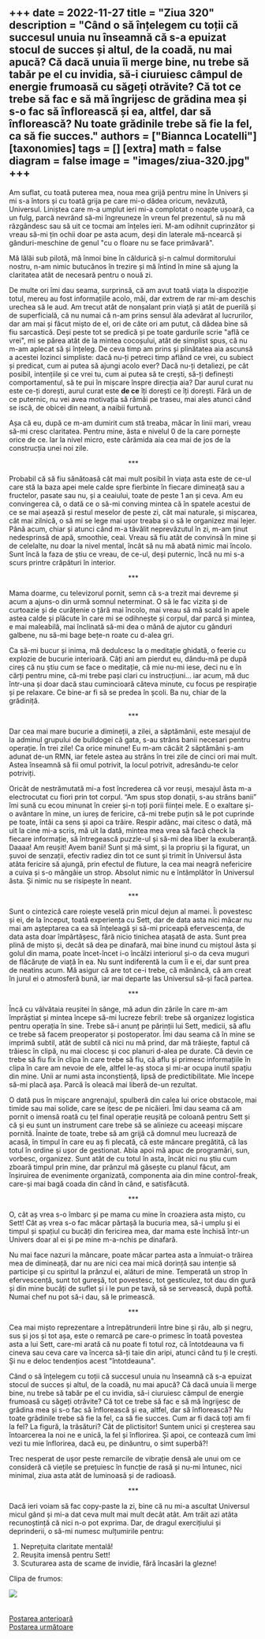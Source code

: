 
+++
date = 2022-11-27
title = "Ziua 320"
description = "Când o să înțelegem cu toții că succesul unuia nu înseamnă că s-a epuizat stocul de succes și altul, de la coadă, nu mai apucă? Că dacă unuia îi merge bine, nu trebe să tabăr pe el cu invidia, să-i ciuruiesc câmpul de energie frumoasă cu săgeți otrăvite? Că tot ce trebe să fac e să mă îngrijesc de grădina mea și s-o fac să înflorească și ea, altfel, dar să înflorească? Nu toate grădinile trebe să fie la fel, ca să fie succes."
authors = ["Biannca Locatelli"]
[taxonomies]
tags = []
[extra]
math = false
diagram = false
image = "images/ziua-320.jpg"
+++
---

Am suflat, cu toată puterea mea, noua mea grijă pentru mine în Univers și mi s-a întors și cu toată grija pe care mi-o dădea oricum, nevăzută, Universul. Liniștea care m-a umplut ieri mi-a complotat o noapte ușoară, ca un fulg, parcă nevrând să-mi îngreuneze în vreun fel prezentul, să nu mă răzgândesc sau să uit ce tocmai am înțeles ieri. M-am odihnit cuprinzător și vreau să-mi țin ochii doar pe asta acum, deși din laterale mă-ncearcă și gânduri-meschine de genul "cu o floare nu se face primăvară".

Mă lălăi sub pilotă, mă înmoi bine în căldurică și-n calmul dormitorului nostru, n-am nimic butucănos în trezire și mă întind în mine să ajung la claritatea atât de necesară pentru o nouă zi.

De multe ori îmi dau seama, surprinsă, că am avut toată viața la dispoziție totul, mereu au fost informațiile acolo, măi, dar extrem de rar mi-am deschis urechea să le aud. Am trecut atât de nonșalant prin viață și atât de puerilă și de superficială, că nu numai că n-am prins sensul ăla adevărat al lucrurilor, dar am mai și făcut mișto de el, ori de câte ori am putut, că dădea bine să fiu sarcastică. Deși peste tot se predică și pe toate gardurile scrie "află ce vrei", mi se părea atât de la mintea cocoșului, atât de simplist spus, că nu m-am aplecat să și înțeleg. De ceva timp am prins și plinătatea aia ascunsă a acestei lozinci simpliste: dacă nu-ți petreci timp aflând ce vrei, cu subiect și predicat, cum ai putea să ajungi acolo ever? Dacă nu-ți detaliezi, pe cât posibil, intențiile și ce vrei tu, cum ai putea să te crești, să-ți definești comportamentul, să te pui în mișcare înspre direcția aia? Dar aurul curat nu este ce-ți dorești, aurul curat este **de ce** îți dorești ce îți dorești. Fără un de ce puternic, nu vei avea motivația să rămâi pe traseu, mai ales atunci când se iscă, de obicei din neant, a naibii furtună.

Așa că eu, după ce m-am dumirit cum stă treaba, măcar în linii mari, vreau să-mi cresc claritatea. Pentru mine, ăsta e nivelul 0 de la care pornește orice de ce. Iar la nivel micro, este cărămida aia cea mai de jos de la construcția unei noi zile.

<p style="text-align: center;">***</p>

Probabil că să fiu sănătoasă cât mai mult posibil în viața asta este de ce-ul care stă la baza apei mele calde spre fierbinte în fiecare dimineață sau a fructelor, pasate sau nu, și a ceaiului, toate de peste 1 an și ceva. Am eu convingerea că, o dată ce o să-mi conving mintea că în spatele acestui de ce se mai așează și restul meselor de peste zi, cât mai naturale, și mișcarea, cât mai zilnică, o să mi se lege mai ușor treaba și o să le organizez mai lejer. Până acum, chiar și atunci când m-a tăvălit neprevăzutul în zi, m-am ținut nedesprinsă de apă, smoothie, ceai. Vreau să fiu atât de convinsă în mine și de celelalte, nu doar la nivel mental, încât să nu mă abată nimic mai încolo. Sunt încă la faza de știu ce vreau, de ce-ul, deși puternic, încă nu mi s-a scurs printre crăpături în interior.

<p style="text-align: center;">***</p>

Mama doarme, cu televizorul pornit, semn că s-a trezit mai devreme și acum a ajuns-o din urmă somnul neterminat. O să le fac vizita și de curtoazie și de curățenie o țâră mai încolo, mai vreau să mă scald în apele astea calde și plăcute în care mi se odihnește și corpul, dar parcă și mintea, e mai maleabilă, mai înclinată să-mi dea o mână de ajutor cu gânduri galbene, nu să-mi bage bețe-n roate cu d-alea gri.

Ca să-mi bucur și inima, mă dedulcesc la o meditație ghidată, o feerie cu explozie de bucurie interioară. Câți ani am pierdut eu, dându-mă pe după cireș că nu știu cum se face o meditație, că mie nu-mi iese, deci nu e în cărți pentru mine, că-mi trebe pași clari cu instrucțiuni… iar acum, mă duc într-una și doar dacă stau cumincioară câteva minute, cu focus pe respirație și pe relaxare. Ce bine-ar fi să se predea în școli. Ba nu, chiar de la grădiniță.

<p style="text-align: center;">***</p>

Dar cea mai mare bucurie a dimineții, a zilei, a săptămânii, este mesajul de la adminul grupului de bulldogei că gata, s-au strâns banii necesari pentru operație. În trei zile! Ca orice minune! Eu m-am câcâit 2 săptămâni ș-am adunat de-un RMN, iar fetele astea au strâns în trei zile de cinci ori mai mult. Astea înseamnă să fii omul potrivit, la locul potrivit, adresându-te celor potriviți.

Oricât de nestrămutată mi-a fost încrederea că vor reuși, mesajul ăsta m-a electrocutat cu fiori prin tot corpul. “Am spus stop donații, s-au strâns banii” îmi sună cu ecou minunat în creier și-n toți porii ființei mele. E o exaltare și-o avântare în mine, un iureș de fericire, că-mi trebe puțin să le pot cuprinde pe toate, întâi ca sens și apoi ca trăire. Respir adânc, mai citesc o dată, mă uit la cine mi-a scris, mă uit la dată, mintea mea vrea să facă check la fiecare informație, să întregească puzzle-ul și să-mi dea liber la exuberanță. Daaaa! Am reușit! Avem banii! Sunt și mă simt, și la propriu și la figurat, un șuvoi de senzații, efectiv radiez din tot ce sunt și trimit în Universul ăsta atâta fericire să ajungă, prin efectul de fluture, la cea mai neagră nefericire a cuiva și s-o mângâie un strop. Absolut nimic nu e întâmplător în Universul ăsta. Și nimic nu se risipește în neant.

<p style="text-align: center;">***</p>

Sunt o cintezică care roiește veselă prin micul dejun al mamei. Îi povestesc și ei, de la început, toată experiența cu Sett, dar de data asta nici măcar nu mai am așteptarea ca ea să înțeleagă și să-mi priceapă efervescența, de data asta doar împărtășesc, fără nicio tinichea atașată de asta. Sunt prea plină de mișto și, decât să dea pe dinafară, mai bine inund cu miștoul ăsta și golul din mama, poate încet-încet i-o încălzi interiorul și-o da ceva muguri de flăcăruțe de viață în ea. Nu sunt indiferentă la cum îi e ei, dar sunt prea de neatins acum. Mă asigur că are tot ce-i trebe, că mănâncă, că am creat în jurul ei o atmosferă bună, iar mai departe las Universul să-și facă partea.

<p style="text-align: center;">***</p>

Încă cu vâlvătaia reușitei în sânge, mă adun din zările în care m-am împrăștiat și mintea începe să-mi lucreze febril: trebe să organizez logistica pentru operația în sine. Trebe să-i anunț pe părinții lui Sett, medicii, să aflu ce trebe să facem preoperator și postoperator. Îmi dau seama că în mine se imprimă subtil, atât de subtil că nici nu mă prind, dar mă trăiește, faptul că trăiesc în clipă, nu mai clocesc și coc planuri d-alea pe durate. Că devin ce trebe să fiu fix în clipa în care trebe să fiu, că aflu și primesc informațiile în clipa în care am nevoie de ele, altfel le-aș stoca și mi-ar ocupa inutil spațiu din mine. Unii ar numi asta inconștiență, lipsă de predictibilitate. Mie începe să-mi placă așa. Parcă îs oleacă mai liberă de-un rezultat.

O dată pus în mișcare angrenajul, spulberă din calea lui orice obstacole, mai timide sau mai solide, care se ițesc de pe nicăieri. Îmi dau seama că am pornit o imensă roată cu țel final operație reușită pe coloană pentru Sett și că și eu sunt un instrument care trebe să se alinieze cu aceeași mișcare pornită. Înainte de toate, trebe să am grijă că domnul meu lucrează de acasă, în timpul în care eu aș fi plecată, că este mâncare pregătită, că las totul în ordine și ușor de gestionat. Abia apoi mă apuc de programări, sun, vorbesc, organizez. Sunt atât de cu totul în asta, încât nici nu știu cum zboară timpul prin mine, dar prânzul mă găsește cu planul făcut, am înșiruirea de evenimente organizată, componenta aia din mine control-freak, care-și mai bagă coada din când în când, e satisfăcută.

<p style="text-align: center;">***</p>

O, cât aș vrea s-o îmbarc și pe mama cu mine în croaziera asta mișto, cu Sett! Cât aș vrea s-o fac măcar părtașă la bucuria mea, să-i umplu și ei timpul și spațiul cu bucăți din fericirea mea, dar mama este închisă într-un Univers doar al ei și pe mine m-a-nchis pe dinafară.

Nu mai face nazuri la mâncare, poate măcar partea asta a înmuiat-o trăirea mea de dimineață, dar nu are nici cea mai mică dorință sau intenție să participe și cu spiritul la prânzul ei, alături de mine. Temperată un strop în efervescență, sunt tot gureșă, tot povestesc, tot gesticulez, tot dau din gură și din mine bucăți de suflet și i le pun pe tavă, să se servească, după poftă. Numai chef nu pot să-i dau, să le primească.

<p style="text-align: center;">***</p>

Cea mai mișto reprezentare a întrepătrunderii între bine și rău, alb și negru, sus și jos și tot așa, este o remarcă pe care-o primesc în toată povestea asta a lui Sett, care-mi arată că nu poate fi totul roz, că întotdeauna va fi cineva sau ceva care va încerca să-ți taie din aripi, atunci când tu ți le crești. Și nu e deloc tendențios acest "întotdeauna".

Când o să înțelegem cu toții că succesul unuia nu înseamnă că s-a epuizat stocul de succes și altul, de la coadă, nu mai apucă? Că dacă unuia îi merge bine, nu trebe să tabăr pe el cu invidia, să-i ciuruiesc câmpul de energie frumoasă cu săgeți otrăvite? Că tot ce trebe să fac e să mă îngrijesc de grădina mea și s-o fac să înflorească și ea, altfel, dar să înflorească? Nu toate grădinile trebe să fie la fel, ca să fie succes. Cum ar fi dacă toți am fi la fel? La figură, la trăsături? Cât de plictisitor! Suntem unici și creșterea sau întoarcerea la noi ne e unică, la fel și înflorirea. Și apoi, ce contează cum îmi vezi tu mie înflorirea, dacă eu, pe dinăuntru, o simt superbă?!

Trec nesperat de ușor peste remarcile de vibrație densă ale unui om ce consideră că viețile se prețuiesc în funcție de rasă și nu-mi întunec, nici minimal, ziua asta atât de luminoasă și de radioasă.

<p style="text-align: center;">***</p>

Dacă ieri voiam să fac copy-paste la zi, bine că nu mi-a ascultat Universul micul gând și mi-a dat ceva mult mai mult decât atât. Am trăit azi atâta recunoștință că nici n-o pot exprima. Dar, de dragul exercițiului și deprinderii, o să-mi numesc mulțumirile pentru:
1. Neprețuita claritate mentală!
2. Reușita imensă pentru Sett!
3. Scuturarea asta de scame de invidie, fără încasări la glezne!

Clipa de frumos:

<div class="flex justify-center">
  <img src="images/320.jpeg" />
</div>

<br/>

<br/>

<div class="flex justify-between">
  <div>
    <a href="/blog/ziua-319/">Postarea anterioară</a>
  </div>
  <div>
    <a href="/blog/ziua-321/">Postarea următoare</a>
  </div>
</div>
